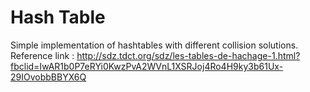 # Hash Table
Simple implementation of hashtables with different collision solutions.
Reference link : http://sdz.tdct.org/sdz/les-tables-de-hachage-1.html?fbclid=IwAR1b0P7eRYi0KwzPvA2WVnL1XSRJoj4Ro4H9ky3b61Ux-29IOvobbBBYX6Q
